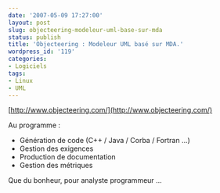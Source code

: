 ```yaml
---
date: '2007-05-09 17:27:00'
layout: post
slug: objecteering-modeleur-uml-base-sur-mda
status: publish
title: 'Objecteering : Modeleur UML basé sur MDA.'
wordpress_id: '119'
categories:
- Logiciels
tags:
- Linux
- UML
---
```


[http://www.objecteering.com/](http://www.objecteering.com/)

Au programme :

  * Génération de code (C++ / Java / Corba / Fortran ...)
  * Gestion des exigences
  * Production de documentation
  * Gestion des métriques

Que du bonheur, pour analyste programmeur ...
